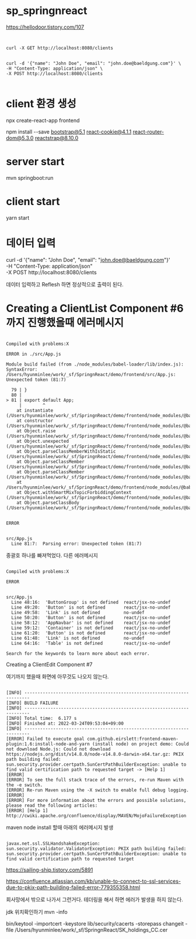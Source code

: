# sp_springnreact

https://hellodoor.tistory.com/107

<pre><code>

curl -X GET http://localhost:8080/clients 


curl -d '{"name": "John Doe", "email": "john.doe@baeldgung.com"}' \
-H "Content-Type: application/json" \
-X POST http://localhost:8080/clients 

</code></pre>

# client 환경 생성
npx create-react-app frontend

npm install --save bootstrap@5.1 react-cookie@4.1.1 react-router-dom@5.3.0 reactstrap@8.10.0




# server start

mvn springboot:run


# client start

yarn start


# 데이터 입력 

curl -d '{"name": "John Doe", "email": "john.doe@baeldgung.com"}' \
-H "Content-Type: application/json" \
-X POST http://localhost:8080/clients 

데이터 입력하고 Reflesh 하면 정상적으로 출력이 된다.

# Creating a ClientList Component #6 까지 진행했을때 에러메시지
<pre><code>
Compiled with problems:X

ERROR in ./src/App.js

Module build failed (from ./node_modules/babel-loader/lib/index.js):
SyntaxError: /Users/hyunminlee/work/_sf/SpringnReact/demo/frontend/src/App.js: Unexpected token (81:7)

  79 | }
  80 |
> 81 | export default App;
     |        ^
    at instantiate (/Users/hyunminlee/work/_sf/SpringnReact/demo/frontend/node_modules/@babel/parser/lib/index.js:72:32)
    at constructor (/Users/hyunminlee/work/_sf/SpringnReact/demo/frontend/node_modules/@babel/parser/lib/index.js:358:12)
    at Object.raise (/Users/hyunminlee/work/_sf/SpringnReact/demo/frontend/node_modules/@babel/parser/lib/index.js:3334:19)
    at Object.unexpected (/Users/hyunminlee/work/_sf/SpringnReact/demo/frontend/node_modules/@babel/parser/lib/index.js:3372:16)
    at Object.parseClassMemberWithIsStatic (/Users/hyunminlee/work/_sf/SpringnReact/demo/frontend/node_modules/@babel/parser/lib/index.js:15597:12)
    at Object.parseClassMember (/Users/hyunminlee/work/_sf/SpringnReact/demo/frontend/node_modules/@babel/parser/lib/index.js:15464:10)
    at Object.parseClassMember (/Users/hyunminlee/work/_sf/SpringnReact/demo/frontend/node_modules/@babel/parser/lib/index.js:6130:11)
    at /Users/hyunminlee/work/_sf/SpringnReact/demo/frontend/node_modules/@babel/parser/lib/index.js:15404:14
    at Object.withSmartMixTopicForbiddingContext (/Users/hyunminlee/work/_sf/SpringnReact/demo/frontend/node_modules/@babel/parser/lib/index.js:14208:14)
    at Object.parseClassBody (/Users/hyunminlee/work/_sf/SpringnReact/demo/frontend/node_modules/@babel/parser/lib/index.js:15379:10)


ERROR


src/App.js
  Line 81:7:  Parsing error: Unexpected token (81:7)
</code></pre>

중괄호 하나를 빠져먹었다. 다른 에러메시지

<pre><code>
Compiled with problems:X

ERROR


src/App.js
  Line 48:16:  'ButtonGroup' is not defined  react/jsx-no-undef
  Line 49:20:  'Button' is not defined       react/jsx-no-undef
  Line 49:58:  'Link' is not defined         no-undef
  Line 50:20:  'Button' is not defined       react/jsx-no-undef
  Line 58:12:  'AppNavbar' is not defined    react/jsx-no-undef
  Line 59:12:  'Container' is not defined    react/jsx-no-undef
  Line 61:20:  'Button' is not defined       react/jsx-no-undef
  Line 61:48:  'Link' is not defined         no-undef
  Line 64:16:  'Table' is not defined        react/jsx-no-undef

Search for the keywords to learn more about each error.
</code></pre>


Creating a ClientEdit Component #7  

여기까지 했을때  화면에 아무것도 나오지 않는다.


<pre><code>
[INFO] ------------------------------------------------------------------------
[INFO] BUILD FAILURE
[INFO] ------------------------------------------------------------------------
[INFO] Total time:  6.177 s
[INFO] Finished at: 2022-03-24T09:53:04+09:00
[INFO] ------------------------------------------------------------------------
[ERROR] Failed to execute goal com.github.eirslett:frontend-maven-plugin:1.6:install-node-and-yarn (install node) on project demo: Could not download Node.js: Could not download https://nodejs.org/dist/v14.8.0/node-v14.8.0-darwin-x64.tar.gz: PKIX path building failed: sun.security.provider.certpath.SunCertPathBuilderException: unable to find valid certification path to requested target -> [Help 1]
[ERROR] 
[ERROR] To see the full stack trace of the errors, re-run Maven with the -e switch.
[ERROR] Re-run Maven using the -X switch to enable full debug logging.
[ERROR] 
[ERROR] For more information about the errors and possible solutions, please read the following articles:
[ERROR] [Help 1] http://cwiki.apache.org/confluence/display/MAVEN/MojoFailureException
</code></pre>


maven  node install 할때 아래의 에러메시지 발생

<pre><code>
javax.net.ssl.SSLHandshakeException: sun.security.validator.ValidatorException: PKIX path building failed: sun.security.provider.certpath.SunCertPathBuilderException: unable to find valid certification path to requested target
</code></pre>

https://sailing-ship.tistory.com/5891

https://confluence.atlassian.com/kb/unable-to-connect-to-ssl-services-due-to-pkix-path-building-failed-error-779355358.html

회사망에서 밖으로 나가서 그런거다. 테더링을 해서 하면 에러가 발생을 하지 않는다.

jdk 위치확인하기
mvn -info

bin/keytool -importcert -keystore lib/security/cacerts -storepass changeit -file /Users/hyunminlee/work/_sf/SpringnReact/SK_holdings_CC.cer